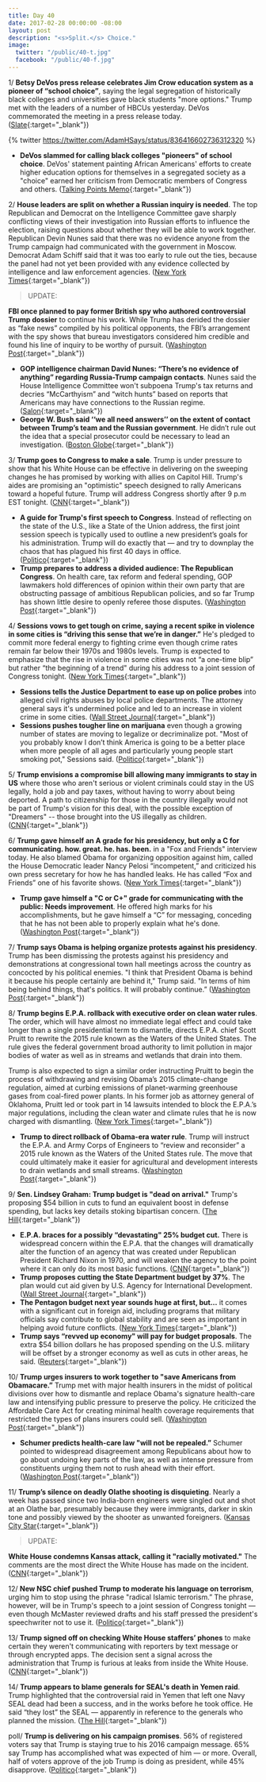 ```yaml
---
title: Day 40
date: 2017-02-28 00:00:00 -08:00
layout: post
description: "<s>Split.</s> Choice."
image:
  twitter: "/public/40-t.jpg"
  facebook: "/public/40-f.jpg"
---
```


1/ **Betsy DeVos press release celebrates Jim Crow education system as a pioneer of “school choice”**, saying the legal segregation of historically black colleges and universities gave black students "more options." Trump met with the leaders of a number of HBCUs yesterday. DeVos commemorated the meeting in a press release today. ([Slate](http://www.slate.com/blogs/the_slatest/2017/02/28/betsy_devos_press_release_praises_segregated_jim_crow_education_system.html){:target="_blank"})

{% twitter https://twitter.com/AdamHSays/status/836416602736312320 %}

* **DeVos slammed for calling black colleges "pioneers" of school choice**. DeVos' statement painting African Americans' efforts to create higher education options for themselves in a segregated society as a "choice" earned her criticism from Democratic members of Congress and others. ([Talking Points Memo](http://talkingpointsmemo.com/livewire/devos-slammed-for-linking-black-colleges-school-choice){:target="_blank"})

2/ **House leaders are split on whether a Russian inquiry is needed**. The top Republican and Democrat on the Intelligence Committee gave sharply conflicting views of their investigation into Russian efforts to influence the election, raising questions about whether they will be able to work together. Republican Devin Nunes said that there was no evidence anyone from the Trump campaign had communicated with the government in Moscow. Democrat Adam Schiff said that it was too early to rule out the ties, because the panel had not yet been provided with any evidence collected by intelligence and law enforcement agencies. ([New York Times](https://www.nytimes.com/2017/02/27/us/politics/russia-investigation-donald-trump.html){:target="_blank"})

> UPDATE:
>
**FBI once planned to pay former British spy who authored controversial Trump dossier** to continue his work. While Trump has derided the dossier as “fake news” compiled by his political opponents, the FBI’s arrangement with the spy shows that bureau investigators considered him credible and found his line of inquiry to be worthy of pursuit. ([Washington Post](https://www.washingtonpost.com/politics/fbi-once-planned-to-pay-former-british-spy-who-authored-controversial-trump-dossier/2017/02/28/896ab470-facc-11e6-9845-576c69081518_story.html){:target="_blank"})
>

* **GOP intelligence chairman David Nunes: “There’s no evidence of anything” regarding Russia-Trump campaign contacts**. Nunes said the House Intelligence Committee won't subpoena Trump's tax returns and decries “McCarthyism” and “witch hunts” based on reports that Americans may have connections to the Russian regime. ([Salon](https://www.salon.com/2017/02/27/gop-intelligence-chairman-theres-no-evidence-of-anything-regarding-russia-trump-campaign-contacts/){:target="_blank"})
* **George W. Bush said ‘‘we all need answers’’ on the extent of contact between Trump’s team and the Russian government**. He didn’t rule out the idea that a special prosecutor could be necessary to lead an investigation. ([Boston Globe](https://www.bostonglobe.com/news/nation/2017/02/27/george-bush-says-answers-needed-trump/DdjmD7rN19tO22bfAcqwZP/story.html){:target="_blank"})

3/ **Trump goes to Congress to make a sale**. Trump is under pressure to show that his White House can be effective in delivering on the sweeping changes he has promised by working with allies on Capitol Hill. Trump's aides are promising an "optimistic" speech designed to rally Americans toward a hopeful future. Trump will address Congress shortly after 9 p.m EST tonight. ([CNN](http://www.cnn.com/2017/02/28/politics/donald-trump-congress-speech/){:target="_blank"})

* **A guide for Trump's first speech to Congress**. Instead of reflecting on the state of the U.S., like a State of the Union address, the first joint session speech is typically used to outline a new president’s goals for his administration. Trump will do exactly that — and try to downplay the chaos that has plagued his first 40 days in office. ([Politico](http://www.politico.com/story/2017/02/trumps-first-speech-to-congress-235478){:target="_blank"})
* **Trump prepares to address a divided audience: The Republican Congress**. On health care, tax reform and federal spending, GOP lawmakers hold differences of opinion within their own party that are obstructing passage of ambitious Republican policies, and so far Trump has shown little desire to openly referee those disputes. ([Washington Post](https://www.washingtonpost.com/powerpost/trump-prepares-to-address-a-divided-audience-the-republican-congress/2017/02/28/183138ce-fced-11e6-8ebe-6e0dbe4f2bca_story.html){:target="_blank"})

4/ **Sessions vows to get tough on crime, saying a recent spike in violence in some cities is “driving this sense that we’re in danger.”** He's pledged to commit more federal energy to fighting crime even though crime rates remain far below their 1970s and 1980s levels. Trump is expected to emphasize that the rise in violence in some cities was not “a one-time blip” but rather “the beginning of a trend" during his address to a joint session of Congress tonight. ([New York Times](https://www.nytimes.com/2017/02/28/us/politics/jeff-sessions-crime.html){:target="_blank"})

* **Sessions tells the Justice Department to ease up on police probes** into alleged civil rights abuses by local police departments. The attorney general says it's undermined police and led to an increase in violent crime in some cities. ([Wall Street Journal](https://www.wsj.com/articles/sessions-says-justice-department-to-ease-up-on-police-probes-1488302882){:target="_blank"})
* **Sessions pushes tougher line on marijuana** even though a growing number of states are moving to legalize or decriminalize pot. "Most of you probably know I don’t think America is going to be a better place when more people of all ages and particularly young people start smoking pot," Sessions said. ([Politico](http://www.politico.com/blogs/under-the-radar/2017/02/jeff-sessions-marijuana-235461){:target="_blank"})

5/ **Trump envisions a compromise bill allowing many immigrants to stay in US** where those who aren't serious or violent criminals could stay in the US legally, hold a job and pay taxes, without having to worry about being deported. A path to citizenship for those in the country illegally would not be part of Trump's vision for this deal, with the possible exception of "Dreamers" -- those brought into the US illegally as children. ([CNN](http://www.cnn.com/2017/02/28/politics/trump-immigration-bill/index.html){:target="_blank"})

6/ **Trump gave himself an A grade for his presidency, but only a C for communicating. how. great. he. has. been.** in a "Fox and Friends" interview today. He also blamed Obama for organizing opposition against him, called the House Democratic leader Nancy Pelosi “incompetent,” and criticized his own press secretary for how he has handled leaks. He has called “Fox and Friends” one of his favorite shows. ([New York Times](https://www.nytimes.com/2017/02/28/us/politics/trump-address-joint-session-congress.html){:target="_blank"})

* **Trump gave himself a "C or C+" grade for communicating with the public: Needs improvement**. He offered high marks for his accomplishments, but he gave himself a “C” for messaging, conceding that he has not been able to properly explain what he's done. ([Washington Post](https://www.washingtonpost.com/news/post-politics/wp/2017/02/28/trump-grades-himself-on-communicating-with-the-public-needs-improvement/){:target="_blank"})

7/ **Trump says Obama is helping organize protests against his presidency**. Trump has been dismissing the protests against his presidency and demonstrations at congressional town hall meetings across the country as concocted by his political enemies. "I think that President Obama is behind it because his people certainly are behind it," Trump said. "In terms of him being behind things, that's politics. It will probably continue.” ([Washington Post](https://www.washingtonpost.com/news/post-politics/wp/2017/02/27/trump-says-obama-is-helping-to-organize-protests-against-his-presidency/){:target="_blank"})

8/ **Trump begins E.P.A. rollback with executive order on clean water rules**. The order, which will have almost no immediate legal effect and could take longer than a single presidential term to dismantle, directs E.P.A. chief Scott Pruitt to rewrite the 2015 rule known as the Waters of the United States. The rule gives the federal government broad authority to limit pollution in major bodies of water as well as in streams and wetlands that drain into them. 

Trump is also expected to sign a similar order instructing Pruitt to begin the process of withdrawing and revising Obama’s 2015 climate-change regulation, aimed at curbing emissions of planet-warming greenhouse gases from coal-fired power plants. In his former job as attorney general of Oklahoma, Pruitt led or took part in 14 lawsuits intended to block the E.P.A.’s major regulations, including the clean water and climate rules that he is now charged with dismantling. ([New York Times](https://www.nytimes.com/2017/02/28/us/politics/trump-epa-clean-water-climate-change.html){:target="_blank"})

* **Trump to direct rollback of Obama-era water rule**. Trump will instruct the E.P.A. and Army Corps of Engineers to “review and reconsider” a 2015 rule known as the Waters of the United States rule. The move that could ultimately make it easier for agricultural and development interests to drain wetlands and small streams. ([Washington Post](https://www.washingtonpost.com/news/energy-environment/wp/2017/02/27/trump-to-direct-rollback-of-obama-era-water-rule-tuesday/){:target="_blank"})

9/ **Sen. Lindsey Graham: Trump budget is "dead on arrival."** Trump's proposing $54 billion in cuts to fund an equivalent boost in defense spending, but lacks key details stoking bipartisan concern. ([The Hill](http://thehill.com/policy/finance/321576-gop-senator-trump-budget-dead-on-arrival){:target="_blank"})

* **E.P.A. braces for a possibly “devastating" 25% budget cut.** There is widespread concern within the E.P.A. that the changes will dramatically alter the function of an agency that was created under Republican President Richard Nixon in 1970, and will weaken the agency to the point where it can only do its most basic functions. ([CNN](http://www.cnn.com/2017/02/27/politics/epa-cuts-25-percent/index.html){:target="_blank"})
* **Trump proposes cutting the State Department budget by 37%**. The plan would cut aid given by U.S. Agency for International Development. ([Wall Street Journal](https://www.wsj.com/articles/white-house-proposes-cutting-state-department-budget-by-one-third-1488306999){:target="_blank"})
* **The Pentagon budget next year sounds huge at first, but…** it comes with a significant cut in foreign aid, including programs that military officials say contribute to global stability and are seen as important in helping avoid future conflicts. ([New York Times](https://www.nytimes.com/2017/02/27/us/politics/trump-foreign-military-spending-cuts-criticism.html){:target="_blank"})
* **Trump says “revved up economy" will pay for budget proposals**. The extra $54 billion dollars he has proposed spending on the U.S. military will be offset by a stronger economy as well as cuts in other areas, he said. ([Reuters](http://www.reuters.com/article/us-usa-trump-spending-idUSKBN16718E){:target="_blank"})

10/ **Trump urges insurers to work together to "save Americans from Obamacare.”** Trump met with major health insurers in the midst of political divisions over how to dismantle and replace Obama's signature health-care law and intensifying public pressure to preserve the policy. He criticized the Affordable Care Act for creating minimal health coverage requirements that restricted the types of plans insurers could sell. ([Washington Post](https://www.washingtonpost.com/news/wonk/wp/2017/02/27/trump-urges-insurers-to-work-together-to-save-americans-from-obamacare/){:target="_blank"})

* **Schumer predicts health-care law "will not be repealed.”** Schumer pointed to widespread disagreement among Republicans about how to go about undoing key parts of the law, as well as intense pressure from constituents urging them not to rush ahead with their effort. ([Washington Post](https://www.washingtonpost.com/news/powerpost/wp/2017/02/27/amid-gop-discord-schumer-predicts-health-care-law-will-not-be-repealed/){:target="_blank"})

11/ **Trump’s silence on deadly Olathe shooting is disquieting**. Nearly a week has passed since two India-born engineers were singled out and shot at an Olathe bar, presumably because they were immigrants, darker in skin tone and possibly viewed by the shooter as unwanted foreigners. ([Kansas City Star](http://www.kansascity.com/opinion/editorials/article135323049.html){:target="_blank"})

> UPDATE:
>
**White House condemns Kansas attack, calling it "racially motivated."** The comments are the most direct the White House has made on the incident. ([CNN](http://www.cnn.com/2017/02/28/politics/trump-white-house-kansas-racially-motivated/index.html){:target="_blank"})
>

12/ **New NSC chief pushed Trump to moderate his language on terrorism**, urging him to stop using the phrase "radical Islamic terrorism.” The phrase, however, will be in Trump's speech to a joint session of Congress tonight  — even though McMaster reviewed drafts and his staff pressed the president's speechwriter not to use it. ([Politico](http://www.politico.com/story/2017/02/mcmaster-trump-terrorism-speech-235476){:target="_blank"})

13/ **Trump signed off on checking White House staffers’ phones** to make certain they weren't communicating with reporters by text message or through encrypted apps. The decision sent a signal across the administration that Trump is furious at leaks from inside the White House. ([CNN](http://www.cnn.com/2017/02/27/politics/donald-trump-white-house-staffer-cell-phones-leaks/index.html){:target="_blank"})

14/ **Trump appears to blame generals for SEAL's death in Yemen raid**. Trump highlighted that the controversial raid in Yemen that left one Navy SEAL dead had been a success, and in the works before he took office. He said “they lost” the SEAL — apparently in reference to the generals who planned the mission. ([The Hill](http://thehill.com/policy/defense/321614-trump-appears-to-place-blame-on-generals-for-seal-killed-in-yemen-raid){:target="_blank"})

poll/ **Trump is delivering on his campaign promises**. 56% of registered voters say that Trump is staying true to his 2016 campaign message. 65% say Trump has accomplished what was expected of him — or more. Overall, half of voters approve of the job Trump is doing as president, while 45% disapprove. ([Politico](http://www.politico.com/story/2017/02/donald-trump-speech-poll-235457){:target="_blank"})
